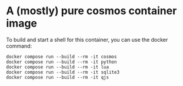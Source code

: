 # A (mostly) pure cosmos container image

To build and start a shell for this container, you can use the docker command:

```
docker compose run --build --rm -it cosmos
docker compose run --build --rm -it python
docker compose run --build --rm -it lua
docker compose run --build --rm -it sqlite3
docker compose run --build --rm -it qjs
```
